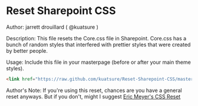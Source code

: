 Reset Sharepoint CSS
===========

Author: jarrett drouillard ( @kuatsure )

Description: This file resets the Core.css file in Sharepoint. Core.css has a bunch of random styles that interfered with prettier styles that were created by better people.

Usage: Include this file in your masterpage (before or after your main theme styles).

````html
<link href="https://raw.github.com/kuatsure/Reset-Sharepoint-CSS/master/reset_sp.css" rel="stylesheet" type="text/css">
````

Author's Note: If you're using this reset, chances are you have a general reset anyways. But if you don't, might I suggest [Eric Meyer's CSS Reset](http://meyerweb.com/eric/tools/css/reset/)